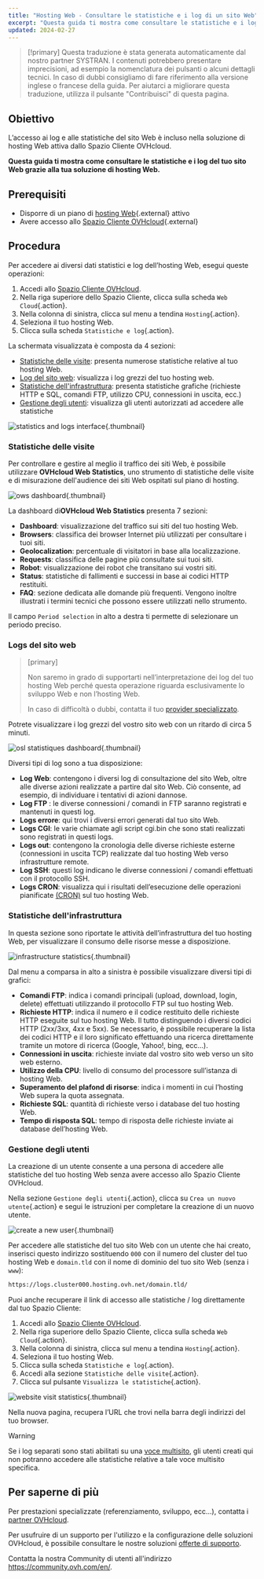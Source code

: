 ```yaml
---
title: "Hosting Web - Consultare le statistiche e i log di un sito Web"
excerpt: "Questa guida ti mostra come consultare le statistiche e i log del tuo sito Web grazie alla tua soluzione di hosting Web"
updated: 2024-02-27
---
```


> [!primary]
> Questa traduzione è stata generata automaticamente dal nostro partner SYSTRAN. I contenuti potrebbero presentare imprecisioni, ad esempio la nomenclatura dei pulsanti o alcuni dettagli tecnici. In caso di dubbi consigliamo di fare riferimento alla versione inglese o francese della guida. Per aiutarci a migliorare questa traduzione, utilizza il pulsante "Contribuisci" di questa pagina.
>

## Obiettivo

L’accesso ai log e alle statistiche del sito Web è incluso nella soluzione di hosting Web attiva dallo Spazio Cliente OVHcloud.

**Questa guida ti mostra come consultare le statistiche e i log del tuo sito Web grazie alla tua soluzione di hosting Web.**

## Prerequisiti

- Disporre di un piano di [hosting Web](https://www.ovhcloud.com/it/web-hosting/){.external} attivo
- Avere accesso allo [Spazio Cliente OVHcloud](https://www.ovh.com/auth/?action=gotomanager&from=https://www.ovh.it/&ovhSubsidiary=it){.external}

## Procedura

Per accedere ai diversi dati statistici e log dell’hosting Web, esegui queste operazioni: 

1. Accedi allo [Spazio Cliente OVHcloud](https://www.ovh.com/auth/?action=gotomanager&from=https://www.ovh.it/&ovhSubsidiary=it).
2. Nella riga superiore dello Spazio Cliente, clicca sulla scheda `Web Cloud`{.action}.
3. Nella colonna di sinistra, clicca sul menu a tendina `Hosting`{.action}.
4. Seleziona il tuo hosting Web.
5. Clicca sulla scheda `Statistiche e log`{.action}.

La schermata visualizzata è composta da 4 sezioni:

- [Statistiche delle visite](#website-stats): presenta numerose statistiche relative al tuo hosting Web.
- [Log del sito web](#website-logs): visualizza i log grezzi del tuo hosting web.
- [Statistiche dell'infrastruttura](#infra-stats): presenta statistiche grafiche (richieste HTTP e SQL, comandi FTP, utilizzo CPU, connessioni in uscita, ecc.)
- [Gestione degli utenti](#admin-user): visualizza gli utenti autorizzati ad accedere alle statistiche

![statistics and logs interface](images/tab.png){.thumbnail}

### Statistiche delle visite <a name="website-stats"></a>

Per controllare e gestire al meglio il traffico dei siti Web, è possibile utilizzare **OVHcloud Web Statistics**, uno strumento di statistiche delle visite e di misurazione dell'audience dei siti Web ospitati sul piano di hosting.

![ows dashboard](images/ows-presentation.gif){.thumbnail}

La dashboard di**OVHcloud Web Statistics** presenta 7 sezioni:

- **Dashboard**: visualizzazione del traffico sui siti del tuo hosting Web.
- **Browsers**: classifica dei browser Internet più utilizzati per consultare i tuoi siti.
- **Geolocalization**: percentuale di visitatori in base alla localizzazione.
- **Requests**: classifica delle pagine più consultate sui tuoi siti.
- **Robot**: visualizzazione dei robot che transitano sui vostri siti.
- **Status**: statistiche di fallimenti e successi in base ai codici HTTP restituiti.
- **FAQ**: sezione dedicata alle domande più frequenti. Vengono inoltre illustrati i termini tecnici che possono essere utilizzati nello strumento.

Il campo `Period selection` in alto a destra ti permette di selezionare un periodo preciso.

### Logs del sito web <a name="website-logs"></a>

> [primary]
>
> Non saremo in grado di supportarti nell’interpretazione dei log del tuo hosting Web perché questa operazione riguarda esclusivamente lo sviluppo Web e non l’hosting Web.
>
> In caso di difficoltà o dubbi, contatta il tuo [provider specializzato](https://partner.ovhcloud.com/it/directory/).
>

Potrete visualizzare i log grezzi del vostro sito web con un ritardo di circa 5 minuti.

![osl statistiques dashboard](images/osl-statistics-board.png){.thumbnail}

Diversi tipi di log sono a tua disposizione:

- **Log Web**: contengono i diversi log di consultazione del sito Web, oltre alle diverse azioni realizzate a partire dal sito Web. Ciò consente, ad esempio, di individuare i tentativi di azioni dannose.
- **Log FTP** : le diverse connessioni / comandi in FTP saranno registrati e mantenuti in questi log.
- **Logs errore**: qui trovi i diversi errori generati dal tuo sito Web.
- **Logs CGI**: le varie chiamate agli script cgi.bin che sono stati realizzati sono registrati in questi logs.
- **Logs out**: contengono la cronologia delle diverse richieste esterne (connessioni in uscita TCP) realizzate dal tuo hosting Web verso infrastrutture remote.
- **Log SSH**: questi log indicano le diverse connessioni / comandi effettuati con il protocollo SSH.
- **Logs CRON**: visualizza qui i risultati dell’esecuzione delle operazioni pianificate [(CRON)](/pages/web_cloud/web_hosting/cron_tasks) sul tuo hosting Web.

### Statistiche dell'infrastruttura <a name="infra-stats"></a>

In questa sezione sono riportate le attività dell’infrastruttura del tuo hosting Web, per visualizzare il consumo delle risorse messe a disposizione.

![infrastructure statistics](images/infrastructure-statistics-graph.png){.thumbnail}

Dal menu a comparsa in alto a sinistra è possibile visualizzare diversi tipi di grafici:

- **Comandi FTP**: indica i comandi principali (upload, download, login, delete) effettuati utilizzando il protocollo FTP sul tuo hosting Web.
- **Richieste HTTP**: indica il numero e il codice restituito delle richieste HTTP eseguite sul tuo hosting Web. Il tutto distinguendo i diversi codici HTTP (2xx/3xx, 4xx e 5xx). Se necessario, è possibile recuperare la lista dei codici HTTP e il loro significato effettuando una ricerca direttamente tramite un motore di ricerca (Google, Yahoo!, bing, ecc...).
- **Connessioni in uscita**: richieste inviate dal vostro sito web verso un sito web esterno.
- **Utilizzo della CPU**: livello di consumo del processore sull’istanza di hosting Web.
- **Superamento del plafond di risorse**: indica i momenti in cui l’hosting Web supera la quota assegnata.
- **Richieste SQL**: quantità di richieste verso i database del tuo hosting Web.
- **Tempo di risposta SQL**: tempo di risposta delle richieste inviate ai database dell’hosting Web.

### Gestione degli utenti <a name="admin-user"></a>

La creazione di un utente consente a una persona di accedere alle statistiche del tuo hosting Web senza avere accesso allo Spazio Cliente OVHcloud.

Nella sezione `Gestione degli utenti`{.action}, clicca su `Crea un nuovo utente`{.action} e segui le istruzioni per completare la creazione di un nuovo utente.

![create a new user](images/create-a-new-user.png){.thumbnail}

Per accedere alle statistiche del tuo sito Web con un utente che hai creato, inserisci questo indirizzo sostituendo `000` con il numero del cluster del tuo hosting Web e `domain.tld` con il nome di dominio del tuo sito Web (senza i `www`):

```bash
https://logs.cluster000.hosting.ovh.net/domain.tld/
```

Puoi anche recuperare il link di accesso alle statistiche / log direttamente dal tuo Spazio Cliente:

1. Accedi allo [Spazio Cliente OVHcloud](https://www.ovh.com/auth/?action=gotomanager&from=https://www.ovh.it/&ovhSubsidiary=it).
2. Nella riga superiore dello Spazio Cliente, clicca sulla scheda `Web Cloud`{.action}.
3. Nella colonna di sinistra, clicca sul menu a tendina `Hosting`{.action}.
4. Seleziona il tuo hosting Web.
5. Clicca sulla scheda `Statistiche e log`{.action}.
6. Accedi alla sezione `Statistiche delle visite`{.action}.
7. Clicca sul pulsante `Visualizza le statistiche`{.action}.

![website visit statistics](images/view-statistics.png){.thumbnail}

Nella nuova pagina, recupera l’URL che trovi nella barra degli indirizzi del tuo browser.

> [!warning]
>
> Se i log separati sono stati abilitati su una [voce multisito](/pages/web_cloud/web_hosting/multisites_configure_multisite), gli utenti creati qui non potranno accedere alle statistiche relative a tale voce multisito specifica.
>

## Per saperne di più

Per prestazioni specializzate (referenziamento, sviluppo, ecc...), contatta i [partner OVHcloud](https://partner.ovhcloud.com/it/directory/).

Per usufruire di un supporto per l'utilizzo e la configurazione delle soluzioni OVHcloud, è possibile consultare le nostre soluzioni [offerte di supporto](https://www.ovhcloud.com/it/support-levels/).

Contatta la nostra Community di utenti all'indirizzo <https://community.ovh.com/en/>.